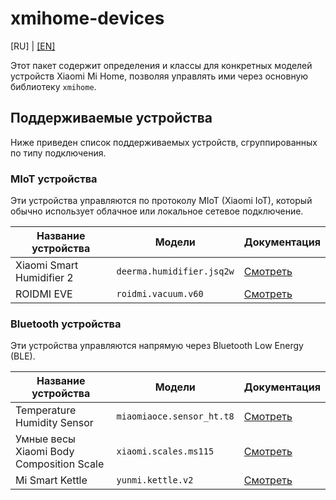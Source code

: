 # xmihome-devices

[RU] | [[EN]](../../README.md)

Этот пакет содержит определения и классы для конкретных моделей устройств
Xiaomi Mi Home, позволяя управлять ими через основную библиотеку `xmihome`.

## Поддерживаемые устройства

Ниже приведен список поддерживаемых устройств, сгруппированных по типу подключения.

### MIoT устройства

Эти устройства управляются по протоколу MIoT (Xiaomi IoT),
который обычно использует облачное или локальное сетевое подключение.

| Название устройства | Модели | Документация |
| --- | --- | --- |
| Xiaomi Smart Humidifier 2 | `deerma.humidifier.jsq2w` | [Смотреть](./deerma.humidifier.jsq2w.md) |
| ROIDMI EVE | `roidmi.vacuum.v60` | [Смотреть](./roidmi.vacuum.md) |

### Bluetooth устройства

Эти устройства управляются напрямую через Bluetooth Low Energy (BLE).

| Название устройства | Модели | Документация |
| --- | --- | --- |
| Temperature Humidity Sensor | `miaomiaoce.sensor_ht.t8` | [Смотреть](./miaomiaoce.sensor_ht.t8.md) |
| Умные весы Xiaomi Body Composition Scale | `xiaomi.scales.ms115` | [Смотреть](./xiaomi.scales.md) |
| Mi Smart Kettle | `yunmi.kettle.v2` | [Смотреть](./yunmi.kettle.md) |
